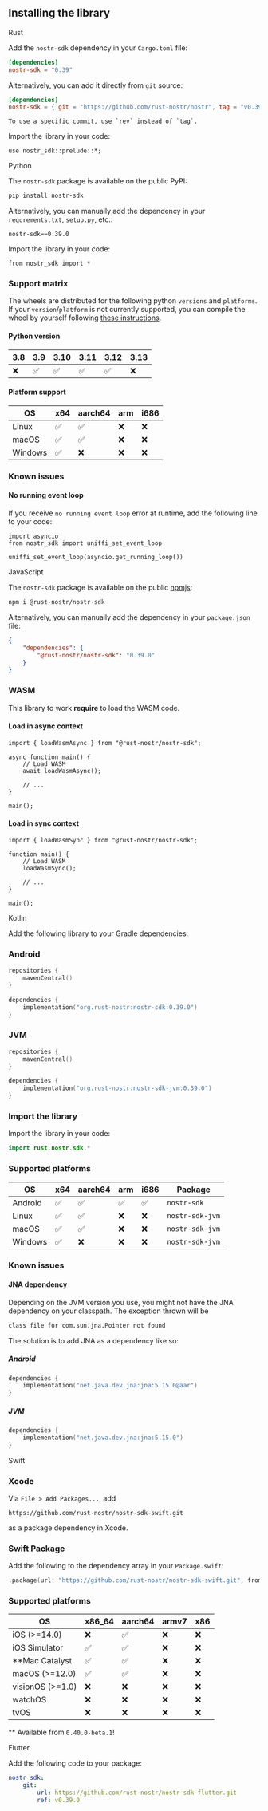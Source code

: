 ## Installing the library

<custom-tabs category="lang">

<div slot="title">Rust</div>
<section>

Add the `nostr-sdk` dependency in your `Cargo.toml` file:

```toml
[dependencies]
nostr-sdk = "0.39"
```

Alternatively, you can add it directly from `git` source:

```toml
[dependencies]
nostr-sdk = { git = "https://github.com/rust-nostr/nostr", tag = "v0.39.0" }
```

```admonish info
To use a specific commit, use `rev` instead of `tag`.
```

Import the library in your code:

```rust,ignore
use nostr_sdk::prelude::*;
```

</section>

<div slot="title">Python</div>
<section>

The `nostr-sdk` package is available on the public PyPI:

```bash
pip install nostr-sdk 
```

Alternatively, you can manually add the dependency in your `requrements.txt`, `setup.py`, etc.:

```
nostr-sdk==0.39.0
```

Import the library in your code:

```python,ignore
from nostr_sdk import *
```

### Support matrix

The wheels are distributed for the following python `versions` and `platforms`.
If your `version`/`platform` is not currently supported, 
you can compile the wheel by yourself 
following [these instructions](https://github.com/rust-nostr/nostr/blob/master/bindings/nostr-sdk-ffi/README.md#python).

#### Python version

| 3.8 | 3.9 | 3.10 | 3.11 | 3.12 | 3.13 |
|-----|-----|------|------|------|------|
| ❌   | ✅   | ✅    | ✅    | ✅    | ❌    |

#### Platform support

| OS      | x64 | aarch64 | arm | i686 |
|---------|-----|---------|-----|------|
| Linux   | ✅   | ✅       | ❌   | ❌    |
| macOS   | ✅   | ✅       | ❌   | ❌    |
| Windows | ✅   | ❌       | ❌   | ❌    |

### Known issues

#### No running event loop

If you receive `no running event loop` error at runtime, add the following line to your code:

```python,ignore
import asyncio
from nostr_sdk import uniffi_set_event_loop

uniffi_set_event_loop(asyncio.get_running_loop())
```

</section>

<div slot="title">JavaScript</div>
<section>

The `nostr-sdk` package is available on the public [npmjs](https://npmjs.com):

```bash
npm i @rust-nostr/nostr-sdk
```

Alternatively, you can manually add the dependency in your `package.json` file:

```json
{
    "dependencies": {
        "@rust-nostr/nostr-sdk": "0.39.0"
    }
}
```

### WASM

This library to work **require** to load the WASM code.

#### Load in **async** context

```typescript,ignore
import { loadWasmAsync } from "@rust-nostr/nostr-sdk";

async function main() {
    // Load WASM
    await loadWasmAsync();

    // ...
}

main();
```

#### Load in **sync** context

```typescript,ignore
import { loadWasmSync } from "@rust-nostr/nostr-sdk";

function main() {
    // Load WASM
    loadWasmSync();

    // ...
}

main();
```

</section>

<div slot="title">Kotlin</div>
<section>

Add the following library to your Gradle dependencies:

### Android

```kotlin
repositories {
    mavenCentral()
}

dependencies { 
    implementation("org.rust-nostr:nostr-sdk:0.39.0")
}
```

### JVM

```kotlin
repositories {
    mavenCentral()
}

dependencies { 
    implementation("org.rust-nostr:nostr-sdk-jvm:0.39.0")
}
```

### Import the library

Import the library in your code:

```kotlin
import rust.nostr.sdk.*
```

### Supported platforms

| OS      | x64 | aarch64 | arm | i686 | Package         |
|---------|-----|---------|-----|------|-----------------|
| Android | ✅   | ✅       | ✅   | ✅    | `nostr-sdk`     |
| Linux   | ✅   | ✅       | ❌   | ❌    | `nostr-sdk-jvm` |
| macOS   | ✅   | ✅       | ❌   | ❌    | `nostr-sdk-jvm` |
| Windows | ✅   | ❌       | ❌   | ❌    | `nostr-sdk-jvm` |

### Known issues

#### JNA dependency

Depending on the JVM version you use, you might not have the JNA dependency on your classpath. The exception thrown will be

```bash
class file for com.sun.jna.Pointer not found
```

The solution is to add JNA as a dependency like so:

##### Android 

```kotlin
dependencies {
    implementation("net.java.dev.jna:jna:5.15.0@aar")
}
```

##### JVM

```kotlin
dependencies {
    implementation("net.java.dev.jna:jna:5.15.0")
}
```

</section>

<div slot="title">Swift</div>
<section>

### Xcode

Via `File > Add Packages...`, add

```
https://github.com/rust-nostr/nostr-sdk-swift.git
```

as a package dependency in Xcode.

### Swift Package

Add the following to the dependency array in your `Package.swift`:

``` swift
.package(url: "https://github.com/rust-nostr/nostr-sdk-swift.git", from: "0.39.0"),
```

### Supported platforms

| OS               | x86_64 | aarch64 | armv7 | x86 |
|------------------|--------|---------|-------|-----|
| iOS (>=14.0)     | ❌      | ✅       | ❌     | ❌   |
| iOS Simulator    | ✅      | ✅       | ❌     | ❌   |
| **Mac Catalyst   | ✅      | ✅       | ❌     | ❌   |
| macOS (>=12.0)   | ✅      | ✅       | ❌     | ❌   |
| visionOS (>=1.0) | ❌      | ❌       | ❌     | ❌   |
| watchOS          | ❌      | ❌       | ❌     | ❌   |
| tvOS             | ❌      | ❌       | ❌     | ❌   |

** Available from `0.40.0-beta.1`!

</section>

<div slot="title">Flutter</div>
<section>

Add the following code to your package:

```yaml
nostr_sdk:
    git:
        url: https://github.com/rust-nostr/nostr-sdk-flutter.git
        ref: v0.39.0
```

</section>
</custom-tabs>
